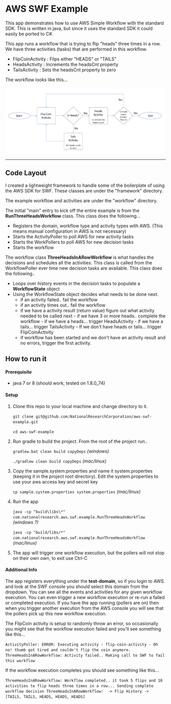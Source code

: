 # AWS SWF Example

This app demonstrates how to use AWS Simple Workflow with the standard SDK.  This is written in java, but since it uses the standard SDK it could easily be ported to C#. 

This app runs a workflow that is trying to flip "heads" three times in a row.  We have three activities (tasks) that are performed in this workflow.

 -  FlipCoinActivity : Flips either "HEADS" or "TAILS"
 -  HeadsActivity : Increments the headsCnt property
 -  TailsActivity : Sets the headsCnt property to zero


The workflow looks like this...

![Workflow Image](flip-coin-workflow.png?raw=true)


--------

## Code Layout

I created a lightweight framework to handle some of the boilerplate of using the AWS SDK for SWF.  These classes are under the "framework" directory.

The example workflow and activities are under the "workflow" directory.

The initial "main" entry to kick off the entire example is from the **RunThreeHeadsWorkflow** class.  This class does the following...

 -  Registers the domain, workflow type and activity types with AWS. (This means manual configuration in AWS is not necessary)
 -  Starts the ActivityPoller to poll AWS for new activity tasks
 -  Starts the WorkPollers to poll AWS for new decision tasks
 -  Starts the workflow

The workflow class **ThreeHeadsInARowWorkflow** is what handles the decisions and schedules all the activities.  This class is called from the WorkflowPoller ever time new decision tasks are available.  This class does the following..

 - Loops over history events in the decision tasks to populate a **WorkflowState** object
 - Using the WorkflowState object decides what needs to be done next.
     - if an activity failed.. fail the workflow
     - if an activity times out.. fail the workflow
     - if we have a activity result (return value) figure out what activity needed to be called next
           - if we have 3 or more heads.. complete the workflow
           - if we have a heads... trigger HeadsActivity
           - if we have a tails... trigger TailsActivity
           - If we don't have heads or tails... trigger FlipCoinActivity
     - if workflow has been started and we don't have an activity result and no errors, trigger the first activity.  


## How to run it

#### Prerequisite
 - java 7 or 8 (should work, tested on 1.8.0_74)

#### Setup
 1. Clone this repo to your local machine and change directory to it.
 
    ``git clone git@github.com:NationalResearchCorporation/aws-swf-example.git``
    
    ``cd aws-swf-example``


 2. Run gradle to build the project. From the root of the project run..
 
    ``gradlew.bat clean build copyDeps``  *(windows)*
    
    ``./gradlew clean build copyDeps``  *(mac/linux)*
    

 3. Copy the sample.system.properties and name it system.properties (keeping it in the project root directory). Edit the system.properties to use your aws access key and secret key
 
     ``cp sample.system.properties system.properties``  *(mac/linux)*
     
 
 4. Run the app  
 
    ``java -cp "build\libs\*" com.nationalresearch.aws.swf.example.RunThreeHeadsWorkflow`` *(windows ?)*
    
    ``java -cp "build/libs/*" com.nationalresearch.aws.swf.example.RunThreeHeadsWorkflow`` *(mac/linux)*


 5. The app will trigger one workflow execution, but the pollers will not stop on their own own, to exit use Ctrl-C
 

 
#### Additional Info
 
The app registers everything under the **test-domain**, so if you login to AWS and look at the SWF console you should select this domain from the dropdown. You can see all the events and activities for any given workflow execution.  You can even trigger a new workflow execution or re-run a failed or completed execution. If you have the app running (pollers are on) then when you trigger another execution from the AWS console you will see that the pollers pick up this new workflow execution.

The FlipCoin activity is setup to randomly throw an error, so occasionally you might see that the workflow execution failed and you'll see something like this...

``
ActivityPoller: ERROR: Executing activity : flip-coin-activity - Oh no! thumb got tired and couldn't flip the coin anymore.
ThreeHeadsInARowWorkflow: Activity failed.. Making call to SWF to fail this workflow
``


If the workflow execution completes you should see something like this...

``
ThreeHeadsInARowWorkflow: Workflow completed.. it took 5 flips and 10 activities to flip heads three times in a row... Sending complete workflow decision
ThreeHeadsInARowWorkflow:  -> Flip History -> [TAILS, TAILS, HEADS, HEADS, HEADS]
``
 
